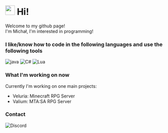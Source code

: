 <h1><img src="https://emojis.slackmojis.com/emojis/images/1531849430/4246/blob-sunglasses.gif?1531849430" width="30"/> Hi! </h1>


<p>Welcome to my github page! </br> I'm Michał, I'm interested in programming!
<h3>I like/know how to code in the following languages and use the following tools</h3>
<p>
  <img alt="java" src="https://img.shields.io/badge/Java-%23ED8B00.svg?style=flat-square&logo=java&logoColor=white" />
  <img alt="C#" src="https://img.shields.io/badge/-C%23-239120?style=flat-square&logo=C%20sharp&logoColor=white" />
  <img alt="Lua" src="https://img.shields.io/badge/Lua-325ea8?style=flat-square&logo=lua%logoColor=white"/>
</p>

<h3>What I'm working on now</h3>
Currently I'm working on one main projects:

- Veluria: Minecraft RPG Server
- Valium: MTA:SA RPG Server

<h3>Contact</h3>
<a href="https://discord.com/users/1166856040881598566">
  <img align="left" alt="Discord" src="https://img.shields.io/badge/-Discord-355FEA?style=flat-                      square&logo=Discord&logoColor=white" />
</a>

<br/>
